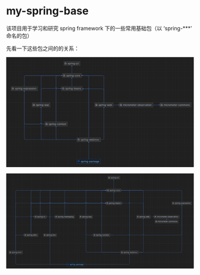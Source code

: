 # my-spring-base

该项目用于学习和研究 spring framework 下的一些常用基础包（以 ‘spring-***’ 命名的包）

先看一下这些包之间的的关系：

![spring-package-diagram](./resources/image/spring-package-diagram.png)

![spring-package-diagram2](./resources/image/spring-package-diagram2.png)